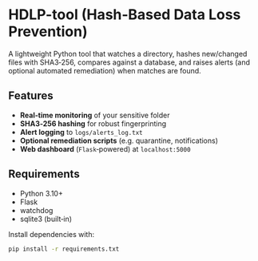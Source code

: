 # HDLP-tool (Hash‑Based Data Loss Prevention)

A lightweight Python tool that watches a directory, hashes new/changed files with SHA3‑256, compares against a database, and raises alerts (and optional automated remediation) when matches are found.

## Features

- **Real‑time monitoring** of your sensitive folder
- **SHA3‑256 hashing** for robust fingerprinting
- **Alert logging** to `logs/alerts_log.txt`
- **Optional remediation scripts** (e.g. quarantine, notifications)
- **Web dashboard** (`Flask`‑powered) at `localhost:5000`

## Requirements

- Python 3.10+  
- Flask  
- watchdog  
- sqlite3 (built‑in)

Install dependencies with:

```bash
pip install -r requirements.txt

